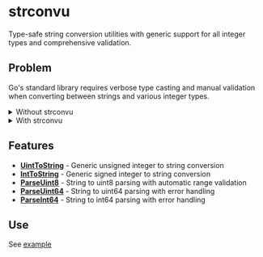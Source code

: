 # strconvu

Type-safe string conversion utilities with generic support for all
integer types and comprehensive validation.

## Problem

Go's standard library requires verbose type casting and manual
validation when converting between strings and various integer types.

<details>
<summary>Without strconvu</summary>

```go
// Converting different integer types to strings - boilerplate everywhere
func processNumbers(u8 uint8, u16 uint16, i32 int32, i64 int64) []string {
    results := make([]string, 4)

    // Each type needs explicit casting to uint64/int64
    results[0] = strconv.FormatUint(uint64(u8), 10)  // boilerplate cast
    results[1] = strconv.FormatUint(uint64(u16), 10) // boilerplate cast
    results[2] = strconv.FormatInt(int64(i32), 10)   // boilerplate cast
    results[3] = strconv.FormatInt(i64, 10)

    return results
}

// String to uint8 with validation - error-prone manual checks
func parseConfig(s string) (uint8, error) {
    value, err := strconv.ParseUint(s, 10, 8) // magic numbers everywhere
    if err != nil {
        return 0, err
    }
    // Easy to forget proper casting or get bit sizes wrong
    return uint8(value), nil // potential overflow if bitSize wrong
}

// Custom types require even more boilerplate
type Port uint16
func (p Port) String() string {
    return strconv.FormatUint(uint64(p), 10) // repetitive casting
}
```

</details>

<details>
<summary>With strconvu</summary>

```go
import "github.com/voedger/voedger/pkg/goutils/strconvu"

// Clean, type-safe conversions for any integer type
func processNumbers(u8 uint8, u16 uint16, i32 int32, i64 int64) []string {
    return []string{
        strconvu.UintToString(u8),
        strconvu.UintToString(u16),
        strconvu.IntToString(i32),
        strconvu.IntToString(i64),
    }
}

// Built-in validation with proper error messages
func parseConfig(s string) (uint8, error) {
    return strconvu.ParseUint8(s) // handles validation automatically
}

// Custom types work seamlessly with generics
type Port uint16
func (p Port) String() string {
    return strconvu.UintToString(p) // no casting needed
}
```

</details>

## Features

- **[UintToString](impl.go#L12)** - Generic unsigned integer to
  string conversion
- **[IntToString](impl.go#L16)** - Generic signed integer to string
  conversion
- **[ParseUint8](impl.go#L21)** - String to uint8 parsing with
  automatic range validation
- **[ParseUint64](impl.go#L30)** - String to uint64 parsing with
  error handling
- **[ParseInt64](impl.go#L35)** - String to int64 parsing with error
  handling

## Use

See [example](example_test.go)
